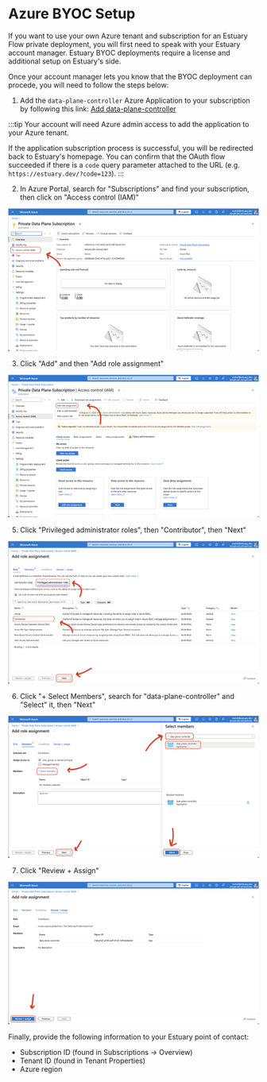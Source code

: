 
# Azure BYOC Setup

If you want to use your own Azure tenant and subscription for an Estuary Flow private deployment, you will first need to speak with your Estuary account manager. Estuary BYOC deployments require a license and additional setup on Estuary's side.

Once your account manager lets you know that the BYOC deployment can procede, you will need to follow the steps below:

1. Add the `data-plane-controller` Azure Application to your subscription by following this link: [Add data-plane-controller](https://login.microsoftonline.com/common/oauth2/authorize?client_id=76f09062-041b-476e-9c79-1cf8d26fe213&response_type=code&redirect_uri=https%3A%2F%2Feyrcnmuzzyriypdajwdk.supabase.co%2Ffunctions%2Fv1%2Fazure-dpc-oauth)

:::tip
Your account will need Azure admin access to add the application to your Azure tenant.

If the application subscription process is successful, you will be redirected back to Estuary's homepage. You can confirm that the OAuth flow succeeded if there is a `code` query parameter attached to the URL (e.g. `https://estuary.dev/?code=123`).
:::

2. In Azure Portal, search for "Subscriptions" and find your subscription, then click on "Access control (IAM)"

![Subscriptions -> Access control IAM](../images/azure/step-1.png)

3. Click "Add" and then "Add role assignment"

![Add role assignment](../images/azure/step-2.png)

5. Click "Privileged administrator roles", then "Contributor", then "Next"

![Privileged administrator roles](../images/azure/step-3.png)

6. Click "+ Select Members", search for "data-plane-controller" and "Select" it, then "Next"

![Select Members](../images/azure/step-4.png)

7. Click "Review + Assign"

![Review + Assign](../images/azure/step-5.png)


Finally, provide the following information to your Estuary point of contact:

 - Subscription ID (found in Subscriptions -> Overview)
 - Tenant ID (found in Tenant Properties)
 - Azure region
